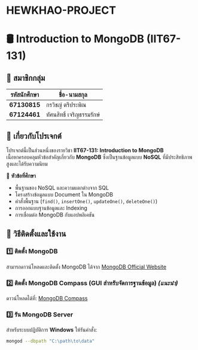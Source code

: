 # HEWKHAO-PROJECT

# 🛢 Introduction to MongoDB (IIT67-131)

## 📌 สมาชิกกลุ่ม
| รหัสนักศึกษา  | ชื่อ-นามสกุล |
|--------------|----------------------|
| **67130815** | กรวิชญ์ ตรีประพิณ |
| **67124461** | ทัศนสิทธิ์ เจริญธรรมรักษ์ |

## 📖 เกี่ยวกับโปรเจกต์
โปรเจกต์นี้เป็นส่วนหนึ่งของรายวิชา **IIT67-131: Introduction to MongoDB**  
เนื้อหาครอบคลุมหัวข้อสำคัญเกี่ยวกับ **MongoDB** ซึ่งเป็นฐานข้อมูลแบบ **NoSQL** ที่มีประสิทธิภาพสูงและได้รับความนิยม  

🔹 **หัวข้อที่ศึกษา**  
- พื้นฐานของ NoSQL และความแตกต่างจาก SQL  
- โครงสร้างข้อมูลแบบ Document ใน MongoDB  
- คำสั่งพื้นฐาน (`find()`, `insertOne()`, `updateOne()`, `deleteOne()`)  
- การออกแบบฐานข้อมูลและ Indexing  
- การเชื่อมต่อ MongoDB กับแอปพลิเคชัน  

## 🚀 วิธีติดตั้งและใช้งาน  
### 1️⃣ ติดตั้ง MongoDB  
สามารถดาวน์โหลดและติดตั้ง MongoDB ได้จาก [MongoDB Official Website](https://www.mongodb.com/try/download/community)  

### 2️⃣ ติดตั้ง **MongoDB Compass** (GUI สำหรับจัดการฐานข้อมูล) *(แนะนำ)*  
ดาวน์โหลดได้ที่: [MongoDB Compass](https://www.mongodb.com/try/download/compass)  

### 3️⃣ รัน MongoDB Server  
สำหรับระบบปฏิบัติการ **Windows** ให้รันคำสั่ง:  
```sh
mongod --dbpath "C:\path\to\data"
